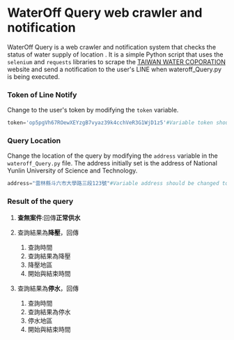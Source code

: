# WaterOff Query web crawler and notification

WaterOff Query is a web crawler and notification system that checks the status of water supply of location . It is a simple Python script that uses the `selenium` and `requests` libraries to scrape the [TAIWAN WATER COPORATION](https://wateroffmap.water.gov.tw/wateroffmap/map/search) website and send a notification to the user's LINE when wateroff_Query.py is being executed.

### Token of Line Notify
Change to the user's token by modifying the `token` variable.
```python
token='op5pgVh67ROewXEYzgB7vyaz39k4cchVeR3G1WjD1z5'#Variable token should be changed to the user's token.
```

### Query Location
Change the location of the query by modifying the `address` variable in the `wateroff_Query.py` file. The address initially set is the address of National Yunlin University of Science and Technology.
```python
address="雲林縣斗六市大學路三段123號"#Variable address should be changed to the user's address by modifying the `token` variable.
```

### Result of the query
1. **查無案件**:回傳**正常供水**  
  
2. 查詢結果為**降壓**，回傳
    1. 查詢時間
    2. 查詢結果為降壓
    3. 降壓地區
    4. 開始與結束時間
    
3. 查詢結果為**停水**，回傳
    1. 查詢時間
    2. 查詢結果為停水
    3. 停水地區
    4. 開始與結束時間